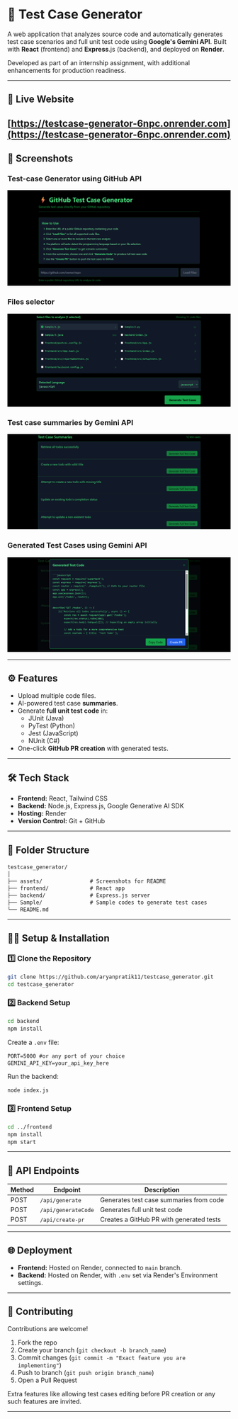 # 🧪 Test Case Generator

A web application that analyzes source code and automatically generates test case scenarios and full unit test code using **Google's Gemini API**.
Built with **React** (frontend) and **Express**.js (backend), and deployed on **Render**.

Developed as part of an internship assignment, with additional enhancements for production readiness.

---

## 🚀 Live Website
[https://testcase-generator-6npc.onrender.com](https://testcase-generator-6npc.onrender.com)  
---

## 📸 Screenshots

### Test-case Generator using GitHub API
![Test-case Generator using GitHub API](assets/Pic1.png)

### Files selector
![Files selector](assets/Pic2.png)

### Test case summaries by Gemini API
![Test case summaries by Gemini API](assets/Pic3.png)

### Generated Test Cases using Gemini API
![Generated Cases using Gemini API](assets/Pic4.png)

---

## ⚙️ Features
- Upload multiple code files.
- AI-powered test case **summaries**.
- Generate **full unit test code** in:
  - JUnit (Java)
  - PyTest (Python)
  - Jest (JavaScript)
  - NUnit (C#)
- One-click **GitHub PR creation** with generated tests.

---

## 🛠️ Tech Stack
- **Frontend:** React, Tailwind CSS
- **Backend:** Node.js, Express.js, Google Generative AI SDK
- **Hosting:** Render
- **Version Control:** Git + GitHub

---

## 📂 Folder Structure
```
testcase_generator/
│
├── assets/               # Screenshots for README
├── frontend/             # React app
├── backend/              # Express.js server
├── Sample/               # Sample codes to generate test cases
└── README.md
```

---

## 🧑‍💻 Setup & Installation

### 1️⃣ Clone the Repository
```bash
git clone https://github.com/aryanpratik11/testcase_generator.git
cd testcase_generator
```

### 2️⃣ Backend Setup
```bash
cd backend
npm install
```
Create a `.env` file:
```
PORT=5000 #or any port of your choice
GEMINI_API_KEY=your_api_key_here
```
Run the backend:
```bash
node index.js
```

### 3️⃣ Frontend Setup
```bash
cd ../frontend
npm install
npm start
```

---

## 📡 API Endpoints
| Method | Endpoint | Description |
|--------|----------|-------------|
| POST   | `/api/generate` | Generates test case summaries from code |
| POST   | `/api/generateCode` | Generates full unit test code |
| POST   | `/api/create-pr` | Creates a GitHub PR with generated tests |

---


## 🌐 Deployment
- **Frontend:** Hosted on Render, connected to `main` branch.
- **Backend:** Hosted on Render, with `.env` set via Render's Environment settings.

---

## 🤝 Contributing
Contributions are welcome!  
1. Fork the repo  
2. Create your branch (`git checkout -b branch_name`)  
3. Commit changes (`git commit -m "Exact feature you are implementing"`) 
4. Push to branch (`git push origin branch_name`)  
5. Open a Pull Request

Extra features like allowing test cases editing before PR creation or any such features are invited.

---